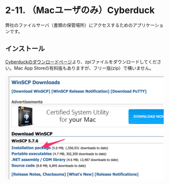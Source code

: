 # 2-11. （Macユーザのみ）Cyberduck
弊社のファイルサーバ（書類の保管場所）にアクセスするためのアプリケーションです。

## インストール
[Cyberduckのダウンロードページ](https://cyberduck.io/index.ja.html?l=ja)より、zpiファイルをダウンロードしてください。Mac App Storeの有料版もありますが、フリー版(zip）で構いません。

![ダウンロードリンク](../images/image-02-0009.png)